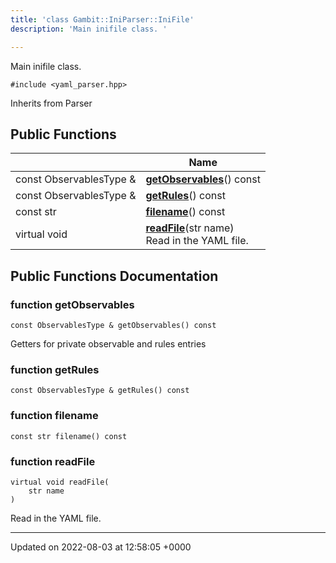 ```yaml
---
title: 'class Gambit::IniParser::IniFile'
description: 'Main inifile class. '

---
```









Main inifile class. 


`#include <yaml_parser.hpp>`

Inherits from Parser

## Public Functions

|                | Name           |
| -------------- | -------------- |
| const ObservablesType & | **[getObservables](/documentation/code/gambit_sphinx/classes/classgambit_1_1iniparser_1_1inifile/#function-getobservables)**() const |
| const ObservablesType & | **[getRules](/documentation/code/gambit_sphinx/classes/classgambit_1_1iniparser_1_1inifile/#function-getrules)**() const |
| const str | **[filename](/documentation/code/gambit_sphinx/classes/classgambit_1_1iniparser_1_1inifile/#function-filename)**() const |
| virtual void | **[readFile](/documentation/code/gambit_sphinx/classes/classgambit_1_1iniparser_1_1inifile/#function-readfile)**(str name)<br>Read in the YAML file.  |

## Public Functions Documentation

### function getObservables

```
const ObservablesType & getObservables() const
```


Getters for private observable and rules entries 


### function getRules

```
const ObservablesType & getRules() const
```


### function filename

```
const str filename() const
```


### function readFile

```
virtual void readFile(
    str name
)
```

Read in the YAML file. 

-------------------------------

Updated on 2022-08-03 at 12:58:05 +0000